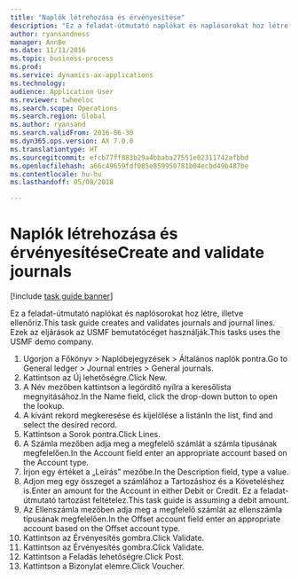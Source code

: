 ```yaml
--- 
title: "Naplók létrehozása és érvényesítése"
description: "Ez a feladat-útmutató naplókat és naplósorokat hoz létre, illetve ellenőriz."
author: ryansandness
manager: AnnBe
ms.date: 11/11/2016
ms.topic: business-process
ms.prod: 
ms.service: dynamics-ax-applications
ms.technology: 
audience: Application User
ms.reviewer: twheeloc
ms.search.scope: Operations
ms.search.region: Global
ms.author: ryansand
ms.search.validFrom: 2016-06-30
ms.dyn365.ops.version: AX 7.0.0
ms.translationtype: HT
ms.sourcegitcommit: efcb77ff883b29a4bbaba27551e02311742afbbd
ms.openlocfilehash: a66c49659fdf085e859950781b04ecbd49b487be
ms.contentlocale: hu-hu
ms.lasthandoff: 05/08/2018

---
```

# <a name="create-and-validate-journals"></a><span data-ttu-id="fadc5-103">Naplók létrehozása és érvényesítése</span><span class="sxs-lookup"><span data-stu-id="fadc5-103">Create and validate journals</span></span>

[!include [task guide banner](../../includes/task-guide-banner.md)]

<span data-ttu-id="fadc5-104">Ez a feladat-útmutató naplókat és naplósorokat hoz létre, illetve ellenőriz.</span><span class="sxs-lookup"><span data-stu-id="fadc5-104">This task guide creates and validates journals and journal lines.</span></span> <span data-ttu-id="fadc5-105">Ezek az eljárások az USMF bemutatócéget használják.</span><span class="sxs-lookup"><span data-stu-id="fadc5-105">This tasks uses the USMF demo company.</span></span>  



1. <span data-ttu-id="fadc5-106">Ugorjon a Főkönyv > Naplóbejegyzések > Általános naplók pontra.</span><span class="sxs-lookup"><span data-stu-id="fadc5-106">Go to General ledger > Journal entries > General journals.</span></span>
2. <span data-ttu-id="fadc5-107">Kattintson az Új lehetőségre.</span><span class="sxs-lookup"><span data-stu-id="fadc5-107">Click New.</span></span>
3. <span data-ttu-id="fadc5-108">A Név mezőben kattintson a legördítő nyílra a keresőlista megnyitásához.</span><span class="sxs-lookup"><span data-stu-id="fadc5-108">In the Name field, click the drop-down button to open the lookup.</span></span>
4. <span data-ttu-id="fadc5-109">A kívánt rekord megkeresése és kijelölése a listán</span><span class="sxs-lookup"><span data-stu-id="fadc5-109">In the list, find and select the desired record.</span></span>
5. <span data-ttu-id="fadc5-110">Kattintson a Sorok pontra.</span><span class="sxs-lookup"><span data-stu-id="fadc5-110">Click Lines.</span></span>
6. <span data-ttu-id="fadc5-111">A Számla mezőben adja meg a megfelelő számlát a számla típusának megfelelően.</span><span class="sxs-lookup"><span data-stu-id="fadc5-111">In the Account field enter an appropriate account based on the Account type.</span></span>
7. <span data-ttu-id="fadc5-112">Írjon egy értéket a „Leírás” mezőbe.</span><span class="sxs-lookup"><span data-stu-id="fadc5-112">In the Description field, type a value.</span></span>
8. <span data-ttu-id="fadc5-113">Adjon meg egy összeget a számlához a Tartozáshoz és a Követeléshez is.</span><span class="sxs-lookup"><span data-stu-id="fadc5-113">Enter an amount for the Account in either Debit or Credit.</span></span> <span data-ttu-id="fadc5-114">Ez a feladat-útmutató tartozást feltételez.</span><span class="sxs-lookup"><span data-stu-id="fadc5-114">This task guide is assuming a debit amount.</span></span>
9. <span data-ttu-id="fadc5-115">Az Ellenszámla mezőben adja meg a megfelelő számlát az ellenszámla típusának megfelelően.</span><span class="sxs-lookup"><span data-stu-id="fadc5-115">In the Offset account field enter an appropriate account based on the Offset account type.</span></span>
10. <span data-ttu-id="fadc5-116">Kattintson az Érvényesítés gombra.</span><span class="sxs-lookup"><span data-stu-id="fadc5-116">Click Validate.</span></span>
11. <span data-ttu-id="fadc5-117">Kattintson az Érvényesítés gombra.</span><span class="sxs-lookup"><span data-stu-id="fadc5-117">Click Validate.</span></span>
12. <span data-ttu-id="fadc5-118">Kattintson a Feladás lehetőségre.</span><span class="sxs-lookup"><span data-stu-id="fadc5-118">Click Post.</span></span>
13. <span data-ttu-id="fadc5-119">Kattintson a Bizonylat elemre.</span><span class="sxs-lookup"><span data-stu-id="fadc5-119">Click Voucher.</span></span>


